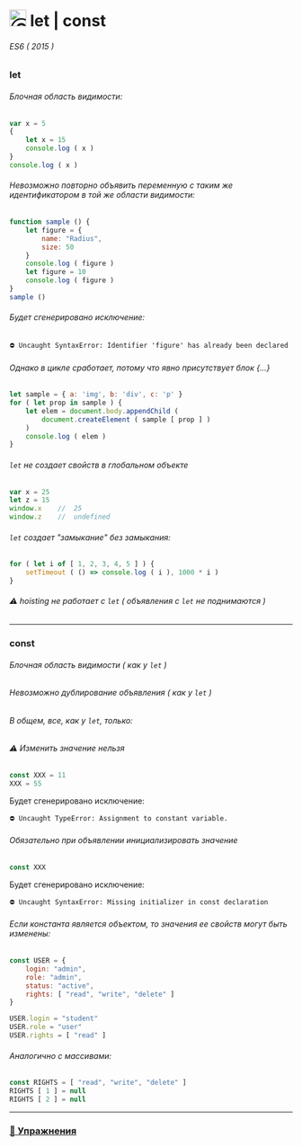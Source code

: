 # <img src="https://avatars2.githubusercontent.com/u/19735284?s=40&v=4" width="30" title="Ⓒ Irina Fylyppova ( garevna ) 2019"/> let | const

###### ES6 ( 2015 )

### let

###### Блочная область видимости:

```javascript
var x = 5
{
    let x = 15
    console.log ( x )
}
console.log ( x )
```
###### Невозможно повторно объявить переменную с таким же идентификатором в той же области видимости:
```javascript
function sample () {
    let figure = {
        name: "Radius",
        size: 50
    }
    console.log ( figure )
    let figure = 10
    console.log ( figure )
}
sample ()
```
###### Будет сгенерировано исключение:
```console
⛔️ Uncaught SyntaxError: Identifier 'figure' has already been declared
```
###### Однако в цикле сработает, потому что явно присутствует блок {...}
```javascript
let sample = { a: 'img', b: 'div', c: 'p' }
for ( let prop in sample ) {
    let elem = document.body.appendChild (
        document.createElement ( sample [ prop ] )
    )
    console.log ( elem )
}
```
###### `let` не создает свойств в глобальном объекте
```javascript
var x = 25
let z = 15
window.x    //  25
window.z    //  undefined
```
###### `let` создает "замыкание" без замыкания:
```javascript
for ( let i of [ 1, 2, 3, 4, 5 ] ) {
    setTimeout ( () => console.log ( i ), 1000 * i )
}
```
###### :warning: hoisting не работает с `let` ( объявления с  `let` не поднимаются )
***
### const
###### Блочная область видимости ( как у `let` )
###### Невозможно дублирование объявления ( как у `let` )
###### В общем, все, как у `let`, только:
###### :warning: Изменить значение нельзя
```javascript
const XXX = 11
XXX = 55
```
Будет сгенерировано исключение:
```console
⛔️ Uncaught TypeError: Assignment to constant variable.
```
###### Обязательно при объявлении инициализировать значение
```javascript
const XXX
```
Будет сгенерировано исключение:
```console
⛔️ Uncaught SyntaxError: Missing initializer in const declaration
```
###### Если константа является объектом, то значения ее свойств могут быть изменены:
```javascript
const USER = {
    login: "admin",
    role: "admin",
    status: "active",
    rights: [ "read", "write", "delete" ]
}

USER.login = "student"
USER.role = "user"
USER.rights = [ "read" ]
```
###### Аналогично с массивами:
```javascript
const RIGHTS = [ "read", "write", "delete" ]
RIGHTS [ 1 ] = null
RIGHTS [ 2 ] = null
```
***
### [:briefcase: Упражнения](https://docs.google.com/forms/d/e/1FAIpQLScPBbEkpMk9CNH935pToTh_BmyE1vqk2rnzu3Mhw9F-D-7V_w/viewform)
